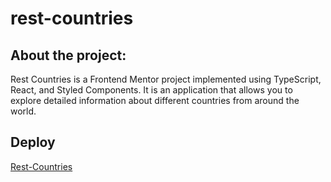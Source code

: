 # rest-countries
## About the project: 
Rest Countries is a Frontend Mentor project implemented using TypeScript, React, and Styled Components. It is an application that allows you to explore detailed information about different countries from around the world.

## Deploy
[Rest-Countries](https://rest-countries-sigma-one.vercel.app)
